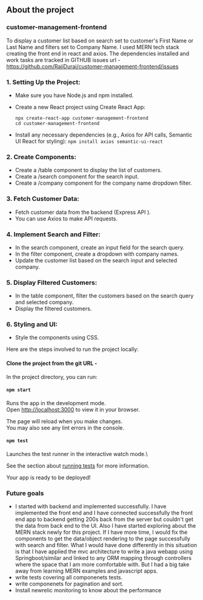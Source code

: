 ## About the project
### customer-management-frontend 
To display a customer list based on search set to customer's First Name or Last Name and filters set to Company Name. I used MERN tech stack creating the front end in react and axios. The dependencies installed and work tasks are tracked in GITHUB issues url - https://github.com/RajiDurai/customer-management-frontend/issues
### 1. Setting Up the Project:
 * Make sure you have Node.js and npm installed.
 * Create a new React project using Create React App:
    ```
    npx create-react-app customer-management-frontend 
    cd customer-management-frontend
     ```

* Install any necessary dependencies (e.g., Axios for API calls, Semantic UI React for styling):
    ``` npm install axios semantic-ui-react ```

### 2. Create Components:
  * Create a /table component to display the list of customers.
  * Create a /search component for the search input.
  * Create a /company component for the company name dropdown filter.

### 3. Fetch Customer Data:
  * Fetch customer data from the backend (Express API ).
  * You can use Axios to make API requests.
### 4. Implement Search and Filter:
  * In the search component, create an input field for the search query.
  * In the filter component, create a dropdown with company names.
  * Update the customer list based on the search input and selected company.
### 5. Display Filtered Customers:
  * In the table component, filter the customers based on the search query and selected company.
  * Display the filtered customers.
### 6. Styling and UI:
  * Style the components using CSS.

Here are the steps involved to run the project locally:
#### Clone the project from the git URL - 

In the project directory, you can run:

#### `npm start`

Runs the app in the development mode.\
Open [http://localhost:3000](http://localhost:3000) to view it in your browser.

The page will reload when you make changes.\
You may also see any lint errors in the console.

#### `npm test`

Launches the test runner in the interactive watch mode.\

See the section about [running tests](https://facebook.github.io/create-react-app/docs/running-tests) for more information.

Your app is ready to be deployed!

### Future goals
* I started with backend and implemented successfully. I have implemented the front end and I have connected successfully the front end app to backend getting 200s back from the server but couldn't get the data from back end to the UI. Also I have started exploring about the MERN stack newly for this project. If I have more time, I would fix the components to get the data/object rendering to the page successfully with search and filter. What I would have done differently in this situation is that I have applied the mvc architecture to write a java webapp using Springboot/similar and linked to any ORM mapping through controllers where the space that I am more comfortable with. But I had a big take away from learning MERN examples and javascript apps.
* write tests covering all componenets tests.
* write componenets for pagination and sort.
* Install newrelic monitoring to know about the performance
